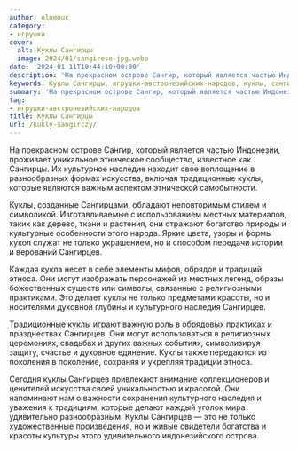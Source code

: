 ```yaml
---
author: olomouc
category:
- игрушки
cover:
  alt: Куклы Сангирцы
  image: 2024/01/sangirese-jpg.webp
date: '2024-01-11T10:44:10+00:00'
description: 'На прекрасном острове Сангир, который является частью Индонезии, проживает уникальное этническое сообщество, известное как Сангирцы. Их культурное...'
keywords: Куклы Сангирцы, игрушки-австронезийских-народов, куклы, сангирцев, только, искусства, традиционные, которые, местных, этноса, могут, это, красоты, культурного, наследия, прекрасном, острове
summary: 'На прекрасном острове Сангир, который является частью Индонезии, проживает уникальное этническое сообщество, известное как Сангирцы. Их культурное...'
tag:
- игрушки-австронезийских-народов
title: Куклы Сангирцы
url: /kukly-sangirczy/
---
```


На прекрасном острове Сангир, который является частью Индонезии, проживает уникальное этническое сообщество, известное как Сангирцы. Их культурное наследие находит свое воплощение в разнообразных формах искусства, включая традиционные куклы, которые являются важным аспектом этнической самобытности.

Куклы, созданные Сангирцами, обладают неповторимым стилем и символикой. Изготавливаемые с использованием местных материалов, таких как дерево, ткани и растения, они отражают богатство природы и культурные особенности этого народа. Яркие цвета, узоры и формы кукол служат не только украшением, но и способом передачи истории и верований Сангирцев.

Каждая кукла несет в себе элементы мифов, обрядов и традиций этноса. Они могут изображать персонажей из местных легенд, образы божественных существ или символы, связанные с религиозными практиками. Это делает куклы не только предметами красоты, но и носителями духовной глубины и культурного наследия Сангирцев.

Традиционные куклы играют важную роль в обрядовых практиках и празднествах Сангирцев. Они могут использоваться в религиозных церемониях, свадьбах и других важных событиях, символизируя защиту, счастье и духовное единение. Куклы также передаются из поколения в поколение, сохраняя и укрепляя традиции этноса.

Сегодня куклы Сангирцев привлекают внимание коллекционеров и ценителей искусства своей уникальностью и красотой. Они напоминают нам о важности сохранения культурного наследия и уважения к традициям, которые делают каждый уголок мира удивительно разнообразным. Куклы Сангирцев — это не только художественные произведения, но и живые свидетели богатства и красоты культуры этого удивительного индонезийского острова.